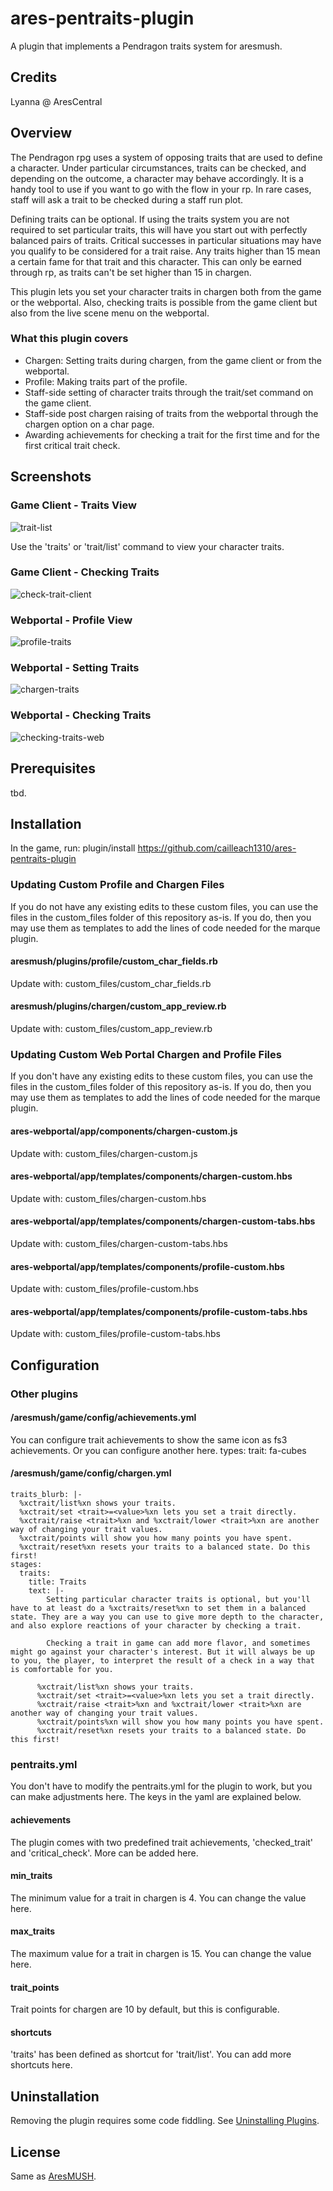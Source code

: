 # ares-pentraits-plugin
A plugin that implements a Pendragon traits system for aresmush.

## Credits
Lyanna @ AresCentral

## Overview
The Pendragon rpg uses a system of opposing traits that are used to define a character. Under particular circumstances, traits can be checked, and depending on the outcome, a character may behave accordingly. It is a handy tool to use if you want to go with the flow in your rp. In rare cases, staff will ask a trait to be checked during a staff run plot.

Defining traits can be optional. If using the traits system you are not required to set particular traits, this will have you start out with perfectly balanced pairs of traits. Critical successes in particular situations may have you qualify to be considered for a trait raise. Any traits higher than 15 mean a certain fame for that trait and this character. This can only be earned through rp, as traits can't be set higher than 15 in chargen.

This plugin lets you set your character traits in chargen both from the game or the webportal. Also, checking traits is possible from the game client but also from the live scene menu on the webportal.

### What this plugin covers
* Chargen: Setting traits during chargen, from the game client or from the webportal.
* Profile: Making traits part of the profile.
* Staff-side setting of character traits through the trait/set command on the game client.
* Staff-side post chargen raising of traits from the webportal through the chargen option on a char page.
* Awarding achievements for checking a trait for the first time and for the first critical trait check.

## Screenshots
### Game Client - Traits View
![trait-list](/images/traits_client.PNG)

Use the 'traits' or 'trait/list' command to view your character traits.

### Game Client - Checking Traits
![check-trait-client](/images/trait_check_client.PNG)

### Webportal - Profile View
![profile-traits](/images/profile_traits.PNG)

### Webportal - Setting Traits
![chargen-traits](/images/chargen_traits.PNG)

### Webportal - Checking Traits
![checking-traits-web](/images/webportal_trait_check.PNG)

## Prerequisites
tbd.

## Installation
In the game, run: plugin/install https://github.com/cailleach1310/ares-pentraits-plugin

### Updating Custom Profile and Chargen Files
If you do not have any existing edits to these custom files, you can use the files in the custom_files folder of this repository as-is. If you do, then you may use them as templates to add the lines of code needed for the marque plugin.

#### aresmush/plugins/profile/custom_char_fields.rb
Update with: custom_files/custom_char_fields.rb

#### aresmush/plugins/chargen/custom_app_review.rb
Update with: custom_files/custom_app_review.rb

### Updating Custom Web Portal Chargen and Profile Files
If you don't have any existing edits to these custom files, you can use the files in the custom_files folder of this repository as-is. If you do, then you may use them as templates to add the lines of code needed for the marque plugin.

#### ares-webportal/app/components/chargen-custom.js
Update with: custom_files/chargen-custom.js

#### ares-webportal/app/templates/components/chargen-custom.hbs
Update with: custom_files/chargen-custom.hbs

#### ares-webportal/app/templates/components/chargen-custom-tabs.hbs
Update with: custom_files/chargen-custom-tabs.hbs

#### ares-webportal/app/templates/components/profile-custom.hbs
Update with: custom_files/profile-custom.hbs

#### ares-webportal/app/templates/components/profile-custom-tabs.hbs
Update with: custom_files/profile-custom-tabs.hbs

## Configuration

### Other plugins

#### /aresmush/game/config/achievements.yml
You can configure trait achievements to show the same icon as fs3 achievements. Or you can configure another here.
     types:
       trait: fa-cubes

#### /aresmush/game/config/chargen.yml
    traits_blurb: |-
      %xctrait/list%xn shows your traits.
      %xctrait/set <trait>=<value>%xn lets you set a trait directly.
      %xctrait/raise <trait>%xn and %xctrait/lower <trait>%xn are another way of changing your trait values.
      %xctrait/points will show you how many points you have spent.
      %xctrait/reset%xn resets your traits to a balanced state. Do this first!
    stages:
      traits:
        title: Traits
        text: |-
            Setting particular character traits is optional, but you'll have to at least do a %xctraits/reset%xn to set them in a balanced state. They are a way you can use to give more depth to the character, and also explore reactions of your character by checking a trait.

            Checking a trait in game can add more flavor, and sometimes might go against your character's interest. But it will always be up to you, the player, to interpret the result of a check in a way that is comfortable for you.

          %xctrait/list%xn shows your traits.
          %xctrait/set <trait>=<value>%xn lets you set a trait directly.
          %xctrait/raise <trait>%xn and %xctrait/lower <trait>%xn are another way of changing your trait values.
          %xctrait/points%xn will show you how many points you have spent.
          %xctrait/reset%xn resets your traits to a balanced state. Do this first!

### pentraits.yml 
You don't have to modify the pentraits.yml for the plugin to work, but you can make adjustments here. The keys in the yaml are explained below.

#### achievements
The plugin comes with two predefined trait achievements, 'checked_trait' and 'critical_check'. More can be added here.

#### min_traits
The minimum value for a trait in chargen is 4. You can change the value here.

#### max_traits
The maximum value for a trait in chargen is 15. You can change the value here.

#### trait_points
Trait points for chargen are 10 by default, but this is configurable.

#### shortcuts
'traits' has been defined as shortcut for 'trait/list'. You can add more shortcuts here.

## Uninstallation
Removing the plugin requires some code fiddling. See [Uninstalling Plugins](https://www.aresmush.com/tutorials/code/extras.html#uninstalling-plugins).

## License
Same as [AresMUSH](https://aresmush.com/license).
